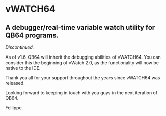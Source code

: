 # vWATCH64
## A debugger/real-time variable watch utility for QB64 programs.

_Discontinued._

As of v1.6, QB64 will inherit the debugging abilities of vWATCH64. You can consider this the beginning of vWatch 2.0, as the functionality will now be native to the IDE.

Thank you all for your support throughout the years since vWATCH64 was released.

Looking forward to keeping in touch with you guys in the next iteration of QB64.

Fellippe.
